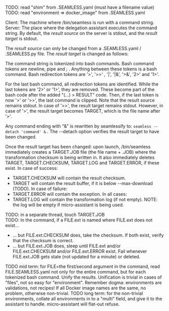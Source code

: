 TODO: read "shim" from .SEAMLESS.yaml (must have a filename value)
TODO: read "environment => docker_image" from .SEAMLESS.yaml

Client: The machine where /bin/seamless is run with a command string.
Server: The place where the delegation assistant executes the command string.
By default, the *result source* on the server is stdout, and the *result target* is stdout.

The *result source* can only be changed from a .SEAMLESS.yaml / .SEAMLESS.py file.
The *result target* is changed as follows:

The command string is tokenized into bash commands.
Bash command tokens are newline, pipe and ; . Anything between these tokens is a bash command.
Bash redirection tokens are '>', '>>' , '|', '|&', '>&', '2>' and '1>'.

For the last bash command, all redirection tokens are identified.
While the last tokens are '2>' or '1>', they are removed. These become part of the bash code after the added "(...) > RESULT" code.
Then, if the last token is now '>' or '>>', the last command is clipped. Note that the result source remains stdout. In case of '>>', the result target remains stdout.
However, in case of '>', the result target becomes TARGET, which is the file name after '>'. 

Any command ending with "&" is rewritten by seamlessify to: `seamless --detach 'command' &` . The --detach option verifies the result target to have been changed.

Once the result target has been changed: upon launch, /bin/seamless immediately creates a TARGET.JOB file (the file name + .JOB) where the transformation checksum is being written in. It also immediately deletes TARGET, TARGET.CHECKSUM, TARGET.LOG and TARGET.ERROR, if these exist. 
In case of success:
- TARGET.CHECKSUM will contain the result checksum.
- TARGET will contain the result buffer, if it is below --max-download (TODO).
In case of failure:
- TARGET.ERROR will contain the exception. 
In all cases:
- TARGET.LOG will contain the transformation log (if not empty). NOTE: the log will be empty if micro-assistant is being used.

TODO: in a separate thread, touch TARGET.JOB  
TODO: In the command, if a FILE.ext is named where FILE.ext does not exist... 
- ... but FILE.ext.CHECKSUM does, take the checksum. If both exist, verify that the checksum is correct.
- ... but FILE.ext.JOB does, sleep until FILE.ext and/or FILE.ext.CHECKSUM and/or FILE.ext.ERROR exist. Fail whenever FILE.ext.JOB gets stale (not updated for a minute) or deleted.

TODO mid term: for FILE=the first/second argument in the command, read FILE.SEAMLESS.yaml not only for the entire command, but for each tokenized bash command. Unify the results. Unification is trivial in cases of "files", not so easy for "environment". Remember dogma: environments are validations, not recipes! If all Docker image names are the same, no problem, otherwise non-trivial. TODO long term: for the non-trivial environments, collate all environments in to a "multi" field, and give it to the assistant to handle. micro-assistant will flat-out refuse.
